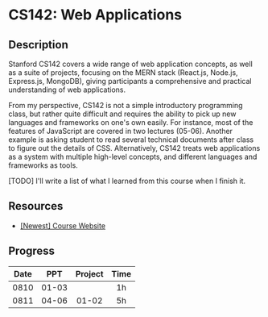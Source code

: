 # CS142: Web Applications

## Description

Stanford CS142 covers a wide range of web application concepts, as well as a suite of projects, focusing on the MERN stack (React.js, Node.js, Express.js, MongoDB), giving participants a comprehensive and practical understanding of web applications.

From my perspective, CS142 is not a simple introductory programming class, but rather quite difficult and requires the ability to pick up new languages and frameworks on one's own easily. For instance, most of the features of JavaScript are covered in two lectures (05-06). Another example is asking student to read several technical documents after class to figure out the details of CSS. Alternatively, CS142 treats web applications as a system with multiple high-level concepts, and different languages and frameworks as tools.

[TODO] I'll write a list of what I learned from this course when I finish it.

## Resources

- [[Newest] Course Website](https://web.stanford.edu/class/cs142/index.html)

## Progress

|Date   |PPT        |Project    |Time   |
|:-:    |:-:        |:-:        |:-:    |
|0810   |01-03      |           |1h     |
|0811   |04-06      |01-02      |5h     |